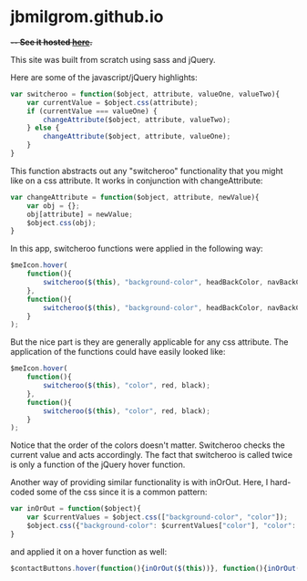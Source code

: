 jbmilgrom.github.io
===================
<s>**-- See it hosted [here](http://jonathanmilgrom.com).**</s>

This site was built from scratch using sass and jQuery. 

Here are some of the javascript/jQuery highlights:

```javascript
var switcheroo = function($object, attribute, valueOne, valueTwo){
	var currentValue = $object.css(attribute);
	if (currentValue === valueOne) {
		changeAttribute($object, attribute, valueTwo);
	} else {
		changeAttribute($object, attribute, valueOne);
	}
}
```

This function abstracts out any "switcheroo" functionality that you might like on a css attribute.  It works in conjunction with changeAttribute: 

```javascript
var changeAttribute = function($object, attribute, newValue){
	var obj = {};
	obj[attribute] = newValue; 
	$object.css(obj);
}
```

In this app, switcheroo functions were applied in the following way: 

```javascript
$meIcon.hover(
	function(){
		switcheroo($(this), "background-color", headBackColor, navBackColorNew);
	}, 
	function(){
		switcheroo($(this), "background-color", headBackColor, navBackColorNew);
	}
);
```
	
But the nice part is they are generally applicable for any css attribute.  The application of the functions could have easily looked like:

```javascript
$meIcon.hover(
	function(){
		switcheroo($(this), "color", red, black);
	}, 
	function(){
		switcheroo($(this), "color", red, black);
	}
);
```
	
Notice that the order of the colors doesn't matter.  Switcheroo checks the current value and acts accordingly.  The fact that switcheroo is called twice is only a function of the jQuery hover function. 
	
Another way of providing similar functionality is with inOrOut.  Here, I hard-coded some of the css since it is a common pattern: 

```javascript
var inOrOut = function($object){
	var $currentValues = $object.css(["background-color", "color"]);
	$object.css({"background-color": $currentValues["color"], "color": 	$currentValues["background-color"] });
}
```

and applied it on a hover function as well:

```javascript
$contactButtons.hover(function(){inOrOut($(this))}, function(){inOrOut($(this))});
```
